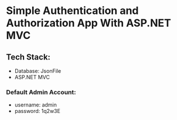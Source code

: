 # Simple Authentication and Authorization App With ASP.NET MVC

## Tech Stack:

- Database: JsonFile
- ASP.NET MVC

### Default Admin Account:

- username: admin
- password: 1q2w3E
